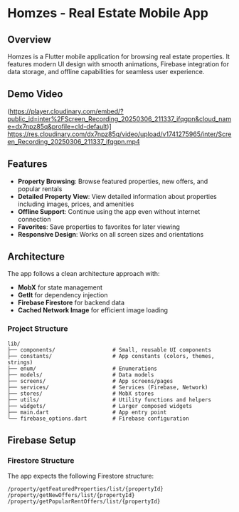 # Homzes - Real Estate Mobile App

## Overview

Homzes is a Flutter mobile application for browsing real estate properties. It features modern UI design with smooth animations, Firebase integration for data storage, and offline capabilities for seamless user experience.

## Demo Video

(https://player.cloudinary.com/embed/?public_id=inter%2FScreen_Recording_20250306_211337_ifqgpn&cloud_name=dx7npz85q&profile=cld-default)]
https://res.cloudinary.com/dx7npz85q/video/upload/v1741275965/inter/Screen_Recording_20250306_211337_ifqgpn.mp4
## Features

- **Property Browsing**: Browse featured properties, new offers, and popular rentals
- **Detailed Property View**: View detailed information about properties including images, prices, and amenities
- **Offline Support**: Continue using the app even without internet connection
- **Favorites**: Save properties to favorites for later viewing
- **Responsive Design**: Works on all screen sizes and orientations

## Architecture

The app follows a clean architecture approach with:

- **MobX** for state management
- **GetIt** for dependency injection
- **Firebase Firestore** for backend data
- **Cached Network Image** for efficient image loading

### Project Structure

```
lib/
├── components/                  # Small, reusable UI components
├── constants/                   # App constants (colors, themes, strings)
├── enum/                        # Enumerations
├── models/                      # Data models
├── screens/                     # App screens/pages
├── services/                    # Services (Firebase, Network)
├── stores/                      # MobX stores
├── utils/                       # Utility functions and helpers
├── widgets/                     # Larger composed widgets
├── main.dart                    # App entry point
└── firebase_options.dart        # Firebase configuration
```

## Firebase Setup

### Firestore Structure

The app expects the following Firestore structure:

```
/property/getFeaturedProperties/list/{propertyId}
/property/getNewOffers/list/{propertyId}
/property/getPopularRentOffers/list/{propertyId}
```
